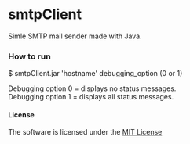 # **smtpClient**
Simle SMTP mail sender made with Java.

### How to run
$ smtpClient.jar 'hostname' debugging_option (0 or 1)  

Debugging option 0 = displays no status messages.  
Debugging option 1 = displays all status messages.


#### License
The software is licensed under the [MIT License](LICENSE)

